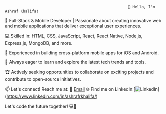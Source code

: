                                                            👋 Hello, I'm Ashraf Khalifa!
                                                      

🚀 Full-Stack & Mobile Developer | Passionate about creating innovative web and mobile applications that deliver exceptional user experiences.

💻 Skilled in: HTML, CSS, JavaScript, React, React Native, Node.js, Express.js, MongoDB, and more.

📱 Experienced in building cross-platform mobile apps for iOS and Android.

🌱 Always eager to learn and explore the latest tech trends and tools.

🏆 Actively seeking opportunities to collaborate on exciting projects and contribute to open-source initiatives.

📫 Let's connect! Reach me at:
📧 <a href="mailto:ashrafrkhalifa@gmail.com" class="button">Email</a>
🌐 Find me on LinkedIn:[![LinkedIn](https://img.shields.io/badge/LinkedIn-Profile-blue?style=for-the-badge&logo=linkedin)]  (https://www.linkedin.com/in/ashrafrkhalifa/)




Let's code the future together! 💻🚀
